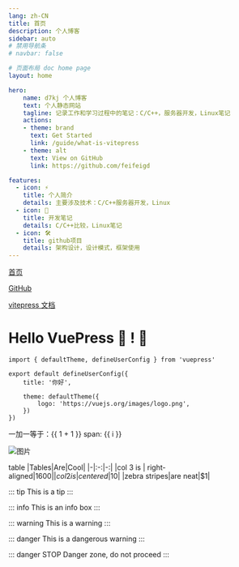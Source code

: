 ```yaml
---
lang: zh-CN
title: 首页
description: 个人博客
sidebar: auto
# 禁用导航条
# navbar: false

# 页面布局 doc home page
layout: home 

hero:
    name: d7kj 个人博客
    text: 个人静态网站
    tagline: 记录工作和学习过程中的笔记：C/C++，服务器开发，Linux笔记
    actions:
    - theme: brand
      text: Get Started
      link: /guide/what-is-vitepress
    - theme: alt
      text: View on GitHub
      link: https://github.com/feifeigd

features:
  - icon: ⚡️
    title: 个人简介
    details: 主要涉及技术：C/C++服务器开发，Linux
  - icon: 🖖
    title: 开发笔记
    details: C/C++比较，Linux笔记
  - icon: 🛠️
    title: github项目
    details: 架构设计，设计模式，框架使用
---
```


<VPTeamMembers size="small" :members="members" />

[首页](./index.md)

[GitHub](https://github.com/feifeigd)

[vitepress 文档](https://vitepress.dev/)

# Hello VuePress :tada: ! :100:


```ts{1,6-8}
import { defaultTheme, defineUserConfig } from 'vuepress'

export default defineUserConfig({
    title: '你好',

    theme: defaultTheme({
        logo: 'https://vuejs.org/images/logo.png',
    })
})
```

一加一等于：{{ 1 + 1 }}
<span v-for="i in 3">span: {{ i }} </span>

![图片](/bg.jpg)

table
|Tables|Are|Cool|
|-|:-:|-:|
|col 3 is | right-aligned|$1600|
|col 2 is |centered|$10|
|zebra stripes|are neat|$1|

::: tip
This is a tip
:::

::: info
This is an info box
:::

::: warning
This is a warning
:::

::: danger
This is a dangerous warning
:::

::: danger STOP
Danger zone, do not proceed
:::

<!-- <Page/> -->

<script setup>
import VPTeamMembers from "vitepress/theme";
const members = [
    {
        avatar: 'https://www.github.com/yyx990803.png',
        name: 'Evan You',
        title: 'Creator',
        links: [
        { icon: 'github', link: 'https://github.com/yyx990803' },
        { icon: 'twitter', link: 'https://twitter.com/youyuxi' }
        ]
    },
];

</script>

